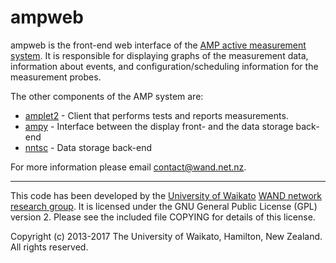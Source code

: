 # ampweb

ampweb is the front-end web interface of the
[AMP active measurement system](http://amp.wand.net.nz). It is responsible
for displaying graphs of the measurement data, information about events,
and configuration/scheduling information for the measurement probes.

The other components of the AMP system are:
- [amplet2](https://github.com/wanduow/amplet2) - Client that performs tests and reports measurements.
- [ampy](https://github.com/wanduow/ampy) - Interface between the display front- and the data storage back-end
- [nntsc](https://github.com/wanduow/nntsc) - Data storage back-end

For more information please email contact@wand.net.nz.

----

This code has been developed by the
[University of Waikato](http://www.waikato.ac.nz)
[WAND network research group](http://www.wand.net.nz).
It is licensed under the GNU General Public License (GPL) version 2. Please
see the included file COPYING for details of this license.

Copyright (c) 2013-2017 The University of Waikato, Hamilton, New Zealand.
All rights reserved.
